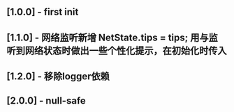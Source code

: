 ## [1.0.0] - first init

## [1.1.0] - 网络监听新增 NetState.tips = tips; 用与监听到网络状态时做出一些个性化提示，在初始化时传入

## [1.2.0] - 移除logger依赖

## [2.0.0] - null-safe

